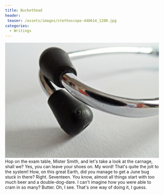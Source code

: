 ```yaml
---
title: Buckethead
header:
 teaser: /assets/images/stethoscope-448614_1280.jpg
categories:
  - Writings
---
```

<img src="/assets/images/stethoscope-448614_1280.jpg">Hop on the exam table, Mister Smith, and let's take a look at the carnage, shall we? Yes, you can leave your shoes on. My word! That's quite the jolt to the system! How, on this great Earth, did you manage to get a June bug stuck in there? Right. Seventeen. You know, almost all things start with too much beer and a double-dog-dare. I can't imagine how you were able to cram in so many? Butter. Oh, I see. That's one way of doing it, I guess.